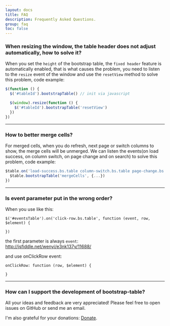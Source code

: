 ```yaml
---
layout: docs
title: FAQ
description: Frequently Asked Questions.
group: faq
toc: false
---
```


### When resizing the window, the table header does not adjust automatically, how to solve it?

When you set the `height` of the bootstrap table, the `fixed header` feature is automatically enabled, that is what causes the problem, you need to listen to the `resize` event of the window and use the `resetView` method to solve this problem, code example:

```js
$(function () {
  $('#tableId').bootstrapTable() // init via javascript

  $(window).resize(function () {
    $('#tableId').bootstrapTable('resetView')
  })
})
```

---

### How to better merge cells?

For merged cells, when you do refresh, next page or switch columns to show, the merge cells will be unmerged. We can listen the events(on load success, on column switch, on page change and on search) to solve this problem, code example:

```js
$table.on('load-success.bs.table column-switch.bs.table page-change.bs.table search.bs.table', function () {
  $table.bootstrapTable('mergeCells', {...})
})
```

---

### Is event parameter put in the wrong order?

When you use like this:

```
$('#eventsTable').on('click-row.bs.table', function (event, row, $element) {

})
```

the first parameter is always `event`: http://jsfiddle.net/wenyi/e3nk137y/11688/

and use onClickRow event:

```
onClickRow: function (row, $element) {

}
```

---

### How can I support the development of bootstrap-table?

All your ideas and feedback are very appreciated! Please feel free to open issues on GitHub or send me an email.

I'm also grateful for your donations: <a href="/donate">Donate</a>.
